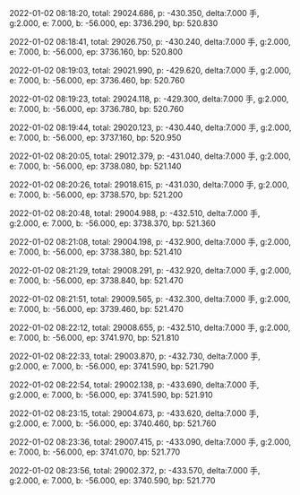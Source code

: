 2022-01-02 08:18:20, total: 29024.686, p: -430.350, delta:7.000 手, g:2.000, e: 7.000, b: -56.000, ep: 3736.290, bp: 520.830

2022-01-02 08:18:41, total: 29026.750, p: -430.240, delta:7.000 手, g:2.000, e: 7.000, b: -56.000, ep: 3736.160, bp: 520.800

2022-01-02 08:19:03, total: 29021.990, p: -429.620, delta:7.000 手, g:2.000, e: 7.000, b: -56.000, ep: 3736.460, bp: 520.760

2022-01-02 08:19:23, total: 29024.118, p: -429.300, delta:7.000 手, g:2.000, e: 7.000, b: -56.000, ep: 3736.780, bp: 520.760

2022-01-02 08:19:44, total: 29020.123, p: -430.440, delta:7.000 手, g:2.000, e: 7.000, b: -56.000, ep: 3737.160, bp: 520.950

2022-01-02 08:20:05, total: 29012.379, p: -431.040, delta:7.000 手, g:2.000, e: 7.000, b: -56.000, ep: 3738.080, bp: 521.140

2022-01-02 08:20:26, total: 29018.615, p: -431.030, delta:7.000 手, g:2.000, e: 7.000, b: -56.000, ep: 3738.570, bp: 521.200

2022-01-02 08:20:48, total: 29004.988, p: -432.510, delta:7.000 手, g:2.000, e: 7.000, b: -56.000, ep: 3738.370, bp: 521.360

2022-01-02 08:21:08, total: 29004.198, p: -432.900, delta:7.000 手, g:2.000, e: 7.000, b: -56.000, ep: 3738.380, bp: 521.410

2022-01-02 08:21:29, total: 29008.291, p: -432.920, delta:7.000 手, g:2.000, e: 7.000, b: -56.000, ep: 3738.840, bp: 521.470

2022-01-02 08:21:51, total: 29009.565, p: -432.300, delta:7.000 手, g:2.000, e: 7.000, b: -56.000, ep: 3739.460, bp: 521.470

2022-01-02 08:22:12, total: 29008.655, p: -432.510, delta:7.000 手, g:2.000, e: 7.000, b: -56.000, ep: 3741.970, bp: 521.810

2022-01-02 08:22:33, total: 29003.870, p: -432.730, delta:7.000 手, g:2.000, e: 7.000, b: -56.000, ep: 3741.590, bp: 521.790

2022-01-02 08:22:54, total: 29002.138, p: -433.690, delta:7.000 手, g:2.000, e: 7.000, b: -56.000, ep: 3741.590, bp: 521.910

2022-01-02 08:23:15, total: 29004.673, p: -433.620, delta:7.000 手, g:2.000, e: 7.000, b: -56.000, ep: 3740.460, bp: 521.760

2022-01-02 08:23:36, total: 29007.415, p: -433.090, delta:7.000 手, g:2.000, e: 7.000, b: -56.000, ep: 3741.070, bp: 521.770

2022-01-02 08:23:56, total: 29002.372, p: -433.570, delta:7.000 手, g:2.000, e: 7.000, b: -56.000, ep: 3740.590, bp: 521.770
